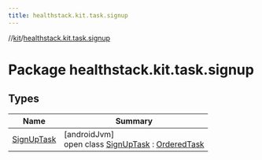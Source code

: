 ```yaml
---
title: healthstack.kit.task.signup
---
```

//[kit](../../index.html)/[healthstack.kit.task.signup](index.html)



# Package healthstack.kit.task.signup



## Types


| Name | Summary |
|---|---|
| [SignUpTask](-sign-up-task/index.html) | [androidJvm]<br>open class [SignUpTask](-sign-up-task/index.html) : [OrderedTask](../healthstack.kit.task.base/-ordered-task/index.html) |

